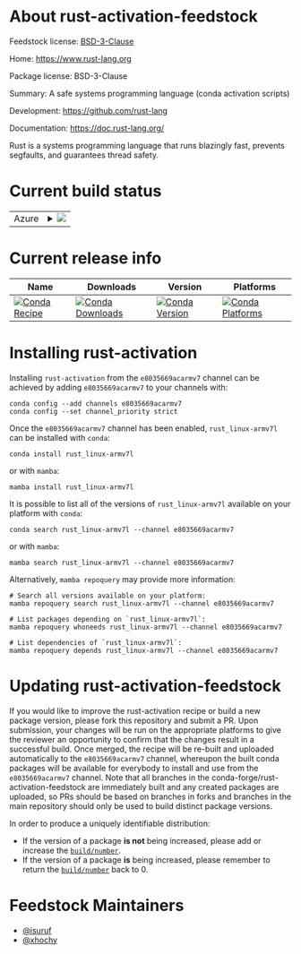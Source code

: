 About rust-activation-feedstock
===============================

Feedstock license: [BSD-3-Clause](https://github.com/conda-forge/rust-activation-feedstock/blob/main/LICENSE.txt)

Home: https://www.rust-lang.org

Package license: BSD-3-Clause

Summary: A safe systems programming language (conda activation scripts)

Development: https://github.com/rust-lang

Documentation: https://doc.rust-lang.org/

Rust is a systems programming language that runs blazingly fast,
prevents segfaults, and guarantees thread safety.


Current build status
====================


<table>
    
  <tr>
    <td>Azure</td>
    <td>
      <details>
        <summary>
          <a href="https://dev.azure.com/conda-forge/feedstock-builds/_build/latest?definitionId=10833&branchName=main">
            <img src="https://dev.azure.com/conda-forge/feedstock-builds/_apis/build/status/rust-activation-feedstock?branchName=main">
          </a>
        </summary>
        <table>
          <thead><tr><th>Variant</th><th>Status</th></tr></thead>
          <tbody><tr>
              <td>linux_64</td>
              <td>
                <a href="https://dev.azure.com/conda-forge/feedstock-builds/_build/latest?definitionId=10833&branchName=main">
                  <img src="https://dev.azure.com/conda-forge/feedstock-builds/_apis/build/status/rust-activation-feedstock?branchName=main&jobName=linux&configuration=linux%20linux_64_" alt="variant">
                </a>
              </td>
            </tr><tr>
              <td>linux_armv7l</td>
              <td>
                <a href="https://dev.azure.com/conda-forge/feedstock-builds/_build/latest?definitionId=10833&branchName=main">
                  <img src="https://dev.azure.com/conda-forge/feedstock-builds/_apis/build/status/rust-activation-feedstock?branchName=main&jobName=linux&configuration=linux%20linux_armv7l_" alt="variant">
                </a>
              </td>
            </tr>
          </tbody>
        </table>
      </details>
    </td>
  </tr>
</table>

Current release info
====================

| Name | Downloads | Version | Platforms |
| --- | --- | --- | --- |
| [![Conda Recipe](https://img.shields.io/badge/recipe-rust_linux--armv7l-green.svg)](https://anaconda.org/e8035669acarmv7/rust_linux-armv7l) | [![Conda Downloads](https://img.shields.io/conda/dn/e8035669acarmv7/rust_linux-armv7l.svg)](https://anaconda.org/e8035669acarmv7/rust_linux-armv7l) | [![Conda Version](https://img.shields.io/conda/vn/e8035669acarmv7/rust_linux-armv7l.svg)](https://anaconda.org/e8035669acarmv7/rust_linux-armv7l) | [![Conda Platforms](https://img.shields.io/conda/pn/e8035669acarmv7/rust_linux-armv7l.svg)](https://anaconda.org/e8035669acarmv7/rust_linux-armv7l) |

Installing rust-activation
==========================

Installing `rust-activation` from the `e8035669acarmv7` channel can be achieved by adding `e8035669acarmv7` to your channels with:

```
conda config --add channels e8035669acarmv7
conda config --set channel_priority strict
```

Once the `e8035669acarmv7` channel has been enabled, `rust_linux-armv7l` can be installed with `conda`:

```
conda install rust_linux-armv7l
```

or with `mamba`:

```
mamba install rust_linux-armv7l
```

It is possible to list all of the versions of `rust_linux-armv7l` available on your platform with `conda`:

```
conda search rust_linux-armv7l --channel e8035669acarmv7
```

or with `mamba`:

```
mamba search rust_linux-armv7l --channel e8035669acarmv7
```

Alternatively, `mamba repoquery` may provide more information:

```
# Search all versions available on your platform:
mamba repoquery search rust_linux-armv7l --channel e8035669acarmv7

# List packages depending on `rust_linux-armv7l`:
mamba repoquery whoneeds rust_linux-armv7l --channel e8035669acarmv7

# List dependencies of `rust_linux-armv7l`:
mamba repoquery depends rust_linux-armv7l --channel e8035669acarmv7
```




Updating rust-activation-feedstock
==================================

If you would like to improve the rust-activation recipe or build a new
package version, please fork this repository and submit a PR. Upon submission,
your changes will be run on the appropriate platforms to give the reviewer an
opportunity to confirm that the changes result in a successful build. Once
merged, the recipe will be re-built and uploaded automatically to the
`e8035669acarmv7` channel, whereupon the built conda packages will be available for
everybody to install and use from the `e8035669acarmv7` channel.
Note that all branches in the conda-forge/rust-activation-feedstock are
immediately built and any created packages are uploaded, so PRs should be based
on branches in forks and branches in the main repository should only be used to
build distinct package versions.

In order to produce a uniquely identifiable distribution:
 * If the version of a package **is not** being increased, please add or increase
   the [``build/number``](https://docs.conda.io/projects/conda-build/en/latest/resources/define-metadata.html#build-number-and-string).
 * If the version of a package **is** being increased, please remember to return
   the [``build/number``](https://docs.conda.io/projects/conda-build/en/latest/resources/define-metadata.html#build-number-and-string)
   back to 0.

Feedstock Maintainers
=====================

* [@isuruf](https://github.com/isuruf/)
* [@xhochy](https://github.com/xhochy/)

